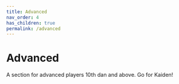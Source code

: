 ```yaml
---
title: Advanced
nav_order: 4
has_children: true
permalink: /advanced
---
```


# Advanced

A section for advanced players 10th dan and above. Go for Kaiden!
